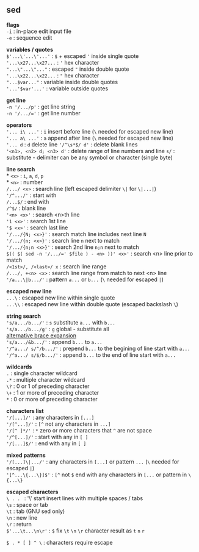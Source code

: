 sed
---

**flags**  
`-i` : in-place edit input file  
`-e` : sequence edit   

**variables / quotes**  
`$'...\'...\'...'` : `$` + escaped `'` inside single quote  
`'...\x27...\x27...` : `'` hex character  
`"...\"...\"..."` : escaped `"` inside double quote  
`'...\x22...\x22...` : `"` hex character  
`"...$var..."` : variable inside double quotes  
`'...'$var'...'` : variable outside quotes  

**get line**  
 `-n '/.../p'` : get line string  
`-n '/.../='` : get line number 

**operators**  
`'... i\ ...'` : `i` insert before line (`\` needed for escaped new line)  
`'... a\ ...'` : `a` append after line (`\` needed for escaped new line)  
`'... d` : `d` delete line
`'/^\s*$/ d'` : delete blank lines  
`'<n1>, <n2> d; <n3> d'` : delete range of line numbers and line 
`s/` : substitute - delimiter can be any symbol or character (single byte)  

**line search**  
\* `<x>` : `i`, `a`, `d`, `p`  
\* `<n>` : number  
`/.../ <x>` : search line (left escaped delimiter `\|` for `\|...|`)  
`'/^.../'` : start with  
`/...$/` : end with  
`/^$/` : blank line  
`'<n> <x>'` : search \<n\>th line  
`'1 <x>'` : search 1st line  
`'$ <x>'` : search last line  
`'/.../{N; <x>}'` : search match line includes next line `N`  
`'/.../{n; <x>}'` : search line `n` next to match  
`'/.../{n;n <x>}'` : search 2nd line `n;n` next to match  
`$(( $( sed -n '/.../=' $file ) - <n> ))' <x>'` : search \<n\> line prior to match  
`/<1st>/, /<last>/ x` : search line range  
`/.../, +<n> <x>` : search line range from match to next \<n\> line  
`'/a...\|b.../'` : pattern `a...` or `b...` (`\` needed for escaped `|`)  

**escaped new line**  
`...\` : escaped new line within single quote  
`...\\` : escaped new line within double quote (escaped backslash `\`)  

**string search**  
`'s/a.../b.../'` : `s` substitute `a...` with `b...`  
`'s/a.../b.../g'` : `g` global - substitute all  
[alternative brace expansion](https://github.com/rern/tips/blob/master/bash/string_extract_edit.md)  
`'s/a.../&b.../'` : append `b...` to `a...`  
`'/^a.../ s/^/b.../'` : prepend `b...` to the begining of line start with `a...`  
`'/^a.../ s/$/b.../'` : append `b...` to the end of line start with `a...`  

**wildcards**  
`.` : single character wildcard  
`.*` : multiple character wildcard  
`\?` : 0 or 1 of preceding character  
`\+` : 1 or more of preceding character  
`*` : 0 or more of preceding character  

**characters list**  
`'/[...]/'` : any characters in `[...]`  
`'/[^...]/'` : `[^` not any characters in `...]`  
`'/[^ ]*/'` : `*` zero or more characters that `^` are not space  
`'/^[...]/'` : start with any in `[ ]`  
`'/[...]$/'` : end with any in `[ ]`  

**mixed patterns**  
`'/[...]\|.../'` : any characters in `[...]` or pattern `...` (`\` needed for escaped `|`)  
`'[^...\{...\}]$'` : `[^` not `$` end with any characters in `[...` or pattern in `\{...\}`

**escaped characters**  
`\ . . ` : '\\' start insert lines with multiple spaces / tabs  
`\s` : space or tab  
`\t` : tab (GNU sed only)  
`\n` : new line  
`\r` : return  
`$'...\t...\n\r'` : `$` fix `\t` `\n` `\r` character result as `t` `n` `r`  

`$ . * [ ] ^ \` : characters require escape   
